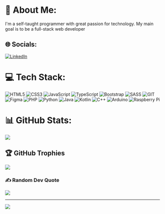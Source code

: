 # 💫 About Me:

I'm a self-taught programmer with great passion for technology. My main goal is to be a full-stack web developer

## 🌐 Socials:

[![LinkedIn](https://img.shields.io/badge/LinkedIn-%230077B5.svg?logo=linkedin&logoColor=white)](https://www.linkedin.com/in/antonio-aguirre-flores-1494031ba)

# 💻 Tech Stack:

![HTML5](https://img.shields.io/badge/html5-%23E34F26.svg?style=for-the-badge&logo=html5&logoColor=white) ![CSS3](https://img.shields.io/badge/css3-%231572B6.svg?style=for-the-badge&logo=css3&logoColor=white) ![JavaScript](https://img.shields.io/badge/javascript-%23323330.svg?style=for-the-badge&logo=javascript&logoColor=%23F7DF1E) ![TypeScript](https://img.shields.io/badge/typescript-%23007ACC.svg?style=for-the-badge&logo=typescript&logoColor=white) ![Bootstrap](https://img.shields.io/badge/bootstrap-%238511FA.svg?style=for-the-badgelogo=bootstrap&logoColor=white) ![SASS](https://img.shields.io/badge/SASS-hotpink.svg?style=for-the-badge&logo=SASS&logoColor=white) ![GIT](https://img.shields.io/badge/Git-fc6d26?style=for-the-badge&logo=git&logoColor=white) ![Figma](https://img.shields.io/badge/figma-%23F24E1E.svg?style=for-the-badge&logo=figmalogoColor=white) ![PHP](https://img.shields.io/badge/php-%23777BB4.svg?style=for-the-badge&logo=php&logoColor=white) ![Python](https://img.shields.io/badge/python-3670A0?style=for-the-badge&logo=python&logoColor=ffdd54) ![Java](https://img.shields.io/badge/java-%23ED8B00.svg?style=for-the-badge&logo=openjdk&logoColor=white) ![Kotlin](https://img.shields.io/badge/kotlin-%237F52FF.svg?style=for-the-badge&logo=kotlinlogoColor=white) ![C++](https://img.shields.io/badge/c++-%2300599C.svg?style=for-the-badge&logo=c%2B%2BlogoColor=white) ![Arduino](https://img.shields.io/badge/-Arduino-00979D?style=for-the-badge&logo=ArduinologoColor=white) ![Raspberry Pi](https://img.shields.io/badge/-RaspberryPi-C51A4A?style=for-the-badgelogo=Raspberry-Pi)

# 📊 GitHub Stats:

<!-- ![](https://github-readme-stats.vercel.app/api?username=AntonioAFL&theme=dark&hide_border=false&include_all_commits=false&count_private=false)<br/>
![](https://github-readme-streak-stats.herokuapp.com/?user=AntonioAFL&theme=dark&hide_border=false)<br/> -->

![](https://github-readme-stats.vercel.app/api/top-langs/?username=AntonioAFL&theme=dark&hide_border=false&include_all_commits=false&count_private=false&layout=compact)

## 🏆 GitHub Trophies

![](https://github-profile-trophy.vercel.app/?username=AntonioAFL&theme=radical&no-frame=true&no-bg=true&margin-w=4)

### ✍️ Random Dev Quote

![](https://quotes-github-readme.vercel.app/api?type=horizontal&theme=tokyonight)

---

[![](https://visitcount.itsvg.in/api?id=AntonioAFL&icon=5&color=6)](https://visitcount.itsvg.in)

<!-- Proudly created with GPRM ( https://gprm.itsvg.in ) -->
